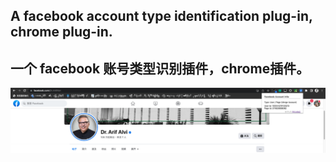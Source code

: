 ## A facebook account type identification plug-in, chrome plug-in.
## 一个 facebook 账号类型识别插件，chrome插件。

![RUNOOB 图标](./dist/2023-06-15.png "Facebook Account Dis")